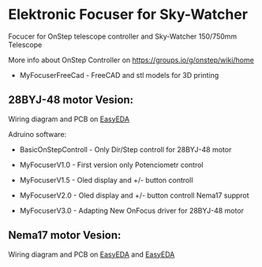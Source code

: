 # Elektronic Focuser for Sky-Watcher

 Focucer for OnStep telescope controller and Sky-Watcher 150/750mm Telescope
  
  
  More info about OnStep Controller on https://groups.io/g/onstep/wiki/home


* MyFocuserFreeCad     -  FreeCAD and stl models for 3D printing

## 28BYJ-48 motor Vesion:

  Wiring diagram and PCB on [EasyEDA](https://easyeda.com/hujer.roman/myfocuser-for-onstep)

Adruino software:

* BasicOnStepControll  -  Only Dir/Step controll for 28BYJ-48 motor
* MyFocuserV1.0	       -  First version only Potenciometr control 
* MyFocuserV1.5	       -  Oled display and +/- button controll
* MyFocuserV2.0	       -  Oled display and +/- button controll  Nema17  supprot

* MyFocuserV3.0	       -  Adapting New OnFocus driver for  28BYJ-48 motor


  
## Nema17 motor Vesion:

  Wiring diagram and PCB on [EasyEDA](https://easyeda.com/hujer.roman/Focuser-with-NEMA17) and [EasyEDA](https://easyeda.com/hujer.roman/fouser-handheld-controller)


